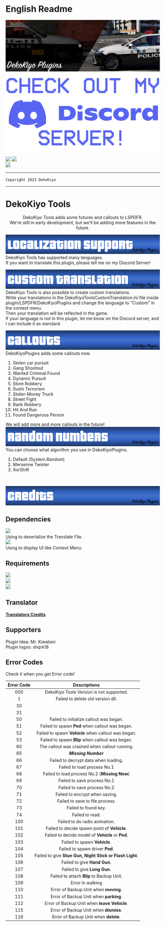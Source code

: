 # English Readme

<p align="center">

[![Primary](./Images/Main.png)](https://www.lcpdfr.com/downloads/gta5mods/scripts/43022-dynamic-lspdfr-add-callouts-and-more/)<br>
[![Discord](./Images/Discord.png)](https://discord.gg/ZxJbeR9Agg)<br>

[![](https://img.shields.io/twitter/url?label=DekoKiyomori&style=social&url=https%3A%2F%2Ftwitter.com%2FDekoKiyomori)](https://twitter.com/DekoKiyomori)
[![](https://img.shields.io/badge/DekoKiyoPlugins-%20-ffffff?style=social&logo=github)](https://github.com/Dekokiyo/DekoKiyoPlugins)<br>
[![](https://img.shields.io/badge/Version-0.2.0.0-blue)](https://www.lcpdfr.com/downloads/gta5mods/scripts/43022-dynamic-lspdfr-add-callouts-and-more/)

</p>

---
```
Copyright 2023 DekoKiyo
```
---

# DekoKiyo Tools
<p align="center">
DekoKiyo Tools adds some futures and callouts to LSPDFR.<br>
We're still in early development, but we'll be adding more features in the future.<br>

[![Lang](./Images/localization.png)](https://github.com/Dekokiyo/DekoKiyoPlugins/wiki#plugin-supported-languages)<br>
DekoKiyo Tools has supported many languages.<br>
If you want to translate this plugin, please tell me on my Discord Server!<br>

[![CT](./Images/custom.png)](https://github.com/Dekokiyo/DekoKiyoPlugins/wiki/CustomTranslationEN)<br>
DekoKiyo Tools is also possible to create custom translations.<br>
Write your translations in the DekoKiyoToolsCustomTranslation.ini file inside plugin/LSPDFR/DekoKiyoPlugins and change the language to "Custom" in the context menu.<br>
Then your translation will be reflected in the game.<br>
If your language is not in this plugin, let me know on the Discord server, and I can include it as standard.<br>

[![Callouts](./Images/callouts.png)](https://github.com/Dekokiyo/DekoKiyoPlugins/wiki/CalloutsEN)<br>
DekoKiyoPlugins adds some callouts now.<br>
1. Stolen car pursuit
2. Gang Shootout
3. Wanted Criminal Found
4. Dynamic Pursuit
5. Store Robbery
6. Sushi Terrorism
7. Stolen Money Truck
8. Street Fight
9. Bank Robbery
10. Hit And Run
11. Found Dangerous Person

We will add more and more callouts in the future!<br>
[![RNA](./Images/algorithms.png)](https://github.com/Dekokiyo/DekoKiyoPlugins/wiki/RandomNumEN)<br>
You can choose what algorithm you use in DekoKiyoPlugins.
1. Default (System.Random)
2. Mersenne Twister
3. XorShift
<br>

[![Credits](./Images/credits.png)](https://github.com/Dekokiyo/DekoKiyoPlugins/wiki/CreditsEN)<br>

</p>

## Dependencies
[![](https://img.shields.io/badge/Json.Net-13.0.2-lightgrey)](https://www.newtonsoft.com/json)<br>
Using to deserialize the Translate File.<br>
[![](https://img.shields.io/github/v/release/alexguirre/RAGENativeUI?label=RAGE%20Native%20UI)](https://github.com/alexguirre/RAGENativeUI)<br>
Using to display UI like Context Menu.<br>

## Requirements
[![](https://img.shields.io/badge/LSPD_First_Response_Version-0.4.9-blue)](https://www.lcpdfr.com/downloads/gta5mods/g17media/7792-lspd-first-response/)<br>
![](https://img.shields.io/badge/RAGE%20Plugin%20Hook-Latest-yellow)<br>
![](https://img.shields.io/badge/Grand%20Theft%20Auto%20V-1.0.2845.0-green)<br>

## Translator
[**Translators Credits**](https://github.com/DekoKiyo/DekoKiyoPlugins/blob/main/Readme/Translators.md)

## Supporters
Plugin Idea: Mr. Kiwatani<br>
Plugin logos: shqrk18

## Error Codes
Check it when you get Error code!

| Error Code |                       Descriptions                       |
| :--------: | :------------------------------------------------------: |
|    000     |         DekoKiyo Tools Version is not supported.         |
|     1      |            Failed to delete old version dll.             |
|     30     |                                                          |
|     31     |                                                          |
|     50     |         Failed to initialize callout was began.          |
|     51     |     Failed to spawn **Ped** when callout was began.      |
|     52     |   Failed to spawn **Vehicle** when callout was began.    |
|     53     |     Failed to spawn **Blip** when callout was began.     |
|     60     |      The callout was crashed when callout running.       |
|     65     |                   _**Missing Number**_                   |
|     66     |           Failed to decrypt data when loading.           |
|     67     |               Failed to load process No.1                |
|     68     |      Failed to load process No.2 (**Missing Now**)       |
|     69     |               Failed to save process No.1                |
|     70     |               Failed to save process No.2                |
|     71     |              Failed to encrypt when saving.              |
|     72     |             Failed to save to file process.              |
|     73     |                   Failed to found key.                   |
|     74     |                     Failed to read.                      |
|    100     |              Failed to do radio animation.               |
|    101     |       Failed to decide spawn point of **Vehicle**.       |
|    102     |    Failed to decide model of **Vehicle** or **Ped**.     |
|    103     |               Failed to spawn **Vehicle**.               |
|    104     |             Failed to spawn driver **Ped**.              |
|    105     | Failed to give **Stun Gun, Night Stick or Flash Light**. |
|    106     |               Failed to give **Hand Gun**.               |
|    107     |               Failed to give **Long Gun**.               |
|    108     |        Failed to attach **Blip** to Backup Unit.         |
|    109     |                     Error in walking                     |
|    110     |          Error of Backup Unit when **moving**.           |
|    111     |          Error of Backup Unit when **parking**.          |
|    112     |       Error of Backup Unit when **leave Vehicle**.       |
|    115     |          Error of Backup Unit when **dismiss**.          |
|    116     |          Error of Backup Unit when **delete**.           |